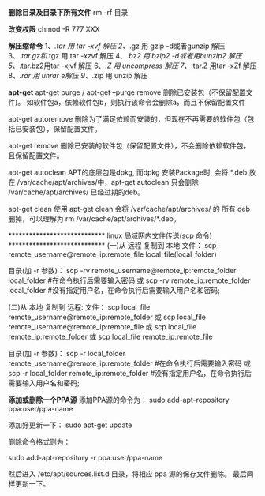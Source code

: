 ****************************删除目录及目录下所有文件****************************
rm -rf 目录

****************************改变权限****************************
chmod -R 777 XXX

****************************解压缩命令****************************
1、*.tar 用 tar -xvf 解压
2、*.gz 用 gzip -d或者gunzip 解压
3、*.tar.gz和*.tgz 用 tar -xzvf 解压
4、*.bz2 用 bzip2 -d或者用bunzip2 解压
5、*.tar.bz2用tar -xjvf 解压
6、*.Z 用 uncompress 解压
7、*.tar.Z 用tar -xZf 解压
8、*.rar 用 unrar e解压
9、*.zip 用 unzip 解压

****************************apt-get****************************
apt-get purge / apt-get –purge remove 
删除已安装包（不保留配置文件)。 
如软件包a，依赖软件包b，则执行该命令会删除a，而且不保留配置文件

apt-get autoremove 
删除为了满足依赖而安装的，但现在不再需要的软件包（包括已安装包），保留配置文件。

apt-get remove 
删除已安装的软件包（保留配置文件），不会删除依赖软件包，且保留配置文件。

apt-get autoclean 
APT的底层包是dpkg, 而dpkg 安装Package时, 会将 *.deb 放在 /var/cache/apt/archives/中，apt-get autoclean 只会删除 /var/cache/apt/archives/ 已经过期的deb。

apt-get clean 
使用 apt-get clean 会将 /var/cache/apt/archives/ 的 所有 deb 删掉，可以理解为 rm /var/cache/apt/archives/*.deb。

****************************  linux 局域网内文件传送(scp 命令) ****************************
(一)从 远程 复制到 本地
文件：
scp remote_username@remote_ip:remote_file local_file(local_folder)

目录(加 -r 参数)：
scp -rv remote_username@remote_ip:remote_folder local_folder   #在命令执行后需要输入密码
或
scp -rv remote_ip:remote_folder local_folder    #没有指定用户名，在命令执行后需要输入用户名和密码;


(二)从 本地 复制到 远程:
文件：
scp local_file remote_username@remote_ip:remote_folder
或
scp local_file remote_username@remote_ip:remote_file
或
scp local_file remote_ip:remote_folder
或
scp local_file remote_ip:remote_file

目录(加 -r 参数)：
scp -r local_folder remote_username@remote_ip:remote_folder  #在命令执行后需要输入密码
或
scp -r local_folder remote_ip:remote_folder   #没有指定用户名，在命令执行后需要输入用户名和密码;


****************************添加或删除一个PPA源****************************
添加PPA源的命令为：
sudo add-apt-repository ppa:user/ppa-name

添加好更新一下： 
sudo apt-get update

删除命令格式则为：

sudo add-apt-repository -r ppa:user/ppa-name

然后进入 /etc/apt/sources.list.d 目录，将相应 ppa 源的保存文件删除。
最后同样更新一下。
